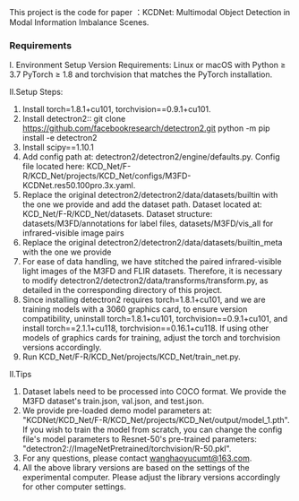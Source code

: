 This project is the code for paper ：KCDNet: Multimodal Object Detection in Modal Information Imbalance Scenes.
### Requirements
I. Environment Setup
Version Requirements:
Linux or macOS with Python ≥ 3.7
PyTorch ≥ 1.8 and torchvision that matches the PyTorch installation.

II.Setup Steps:
1. Install torch=1.8.1+cu101, torchvision==0.9.1+cu101.
2. Install detectron2:: 
git clone https://github.com/facebookresearch/detectron2.git
python -m pip install -e detectron2
3. Install scipy==1.10.1
4. Add config path at: detectron2/detectron2/engine/defaults.py. Config file located here: KCD_Net/F-R/KCD_Net/projects/KCD_Net/configs/M3FD-KCDNet.res50.100pro.3x.yaml.
5. Replace the original detectron2/detectron2/data/datasets/builtin with the one we provide and add the dataset path. Dataset located at: KCD_Net/F-R/KCD_Net/datasets. Dataset structure: datasets/M3FD/annotations for label files, datasets/M3FD/vis_all for infrared-visible image pairs
6. Replace the original detectron2/detectron2/data/datasets/builtin_meta with the one we provide
7. For ease of data handling, we have stitched the paired infrared-visible light images of the M3FD and FLIR datasets. Therefore, it is necessary to modify detectron2/detectron2/data/transforms/transform.py, as detailed in the corresponding directory of this project.
8. Since installing detectron2 requires torch=1.8.1+cu101, and we are training models with a 3060 graphics card, to ensure version compatibility, uninstall torch=1.8.1+cu101, torchvision==0.9.1+cu101, and install torch==2.1.1+cu118, torchvision==0.16.1+cu118. If using other models of graphics cards for training, adjust the torch and torchvision versions accordingly.
9. Run KCD_Net/F-R/KCD_Net/projects/KCD_Net/train_net.py.

II.Tips
1. Dataset labels need to be processed into COCO format. We provide the M3FD dataset's train.json, val.json, and test.json.
2. We provide pre-loaded demo model parameters at: "KCDNet/KCD_Net/F-R/KCD_Net/projects/KCD_Net/output/model_1.pth". If you wish to train the model from scratch, you can change the config file's model parameters to Resnet-50's pre-trained parameters: "detectron2://ImageNetPretrained/torchvision/R-50.pkl".
3. For any questions, please contact wanghaoyucumt@163.com.
4. All the above library versions are based on the settings of the experimental computer. Please adjust the library versions accordingly for other computer settings.